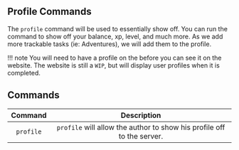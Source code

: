 ## Profile Commands

The `profile` command will be used to essentially show off. You can run the command to show off your balance, xp, level, and much more. As we add more trackable tasks (ie: Adventures), we will add them to the profile.

!!! note
    You will need to have a profile on the before you can see it on the website. The website is still a `WIP`, but will display user profiles when it is completed.
## Commands

| Command      | Description                          |
| :---------: | :----------------------------------: |
| `profile`       | `profile` will allow the author to show his profile off to the server.|

